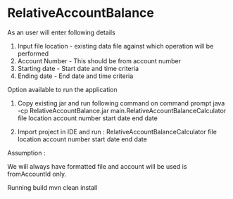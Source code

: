 # RelativeAccountBalance
As an user will enter following details

1) Input file location - existing data file against which operation will be performed
2) Account Number - This should be from account number
3) Starting date - Start date and time criteria
4) Ending date - End date and time criteria

Option available to run the application

1) Copy existing jar and run following command on command prompt
java -cp RelativeAccountBalance.jar main.RelativeAccountBalanceCalculator
file location
account number
start date
end date

2) Import project in IDE and run : RelativeAccountBalanceCalculator
file location
account number
start date
end date


Assumption :

We will always have formatted file and account will be used is fromAccountId only.


Running build 
mvn clean install
